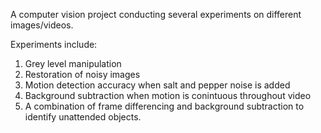 A computer vision project conducting several experiments on different images/videos.

Experiments include:

1. Grey level manipulation
2. Restoration of noisy images
3. Motion detection accuracy when salt and pepper noise is added
4. Background subtraction when motion is conintuous throughout video
5. A combination of frame differencing and background subtraction to identify unattended objects.
